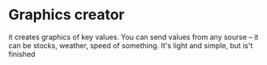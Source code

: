 # Graphics creator
  it creates graphics of key values. You can send values from any sourse – it can be stocks, weather, speed of something.
  It's light and simple, but is't finished
